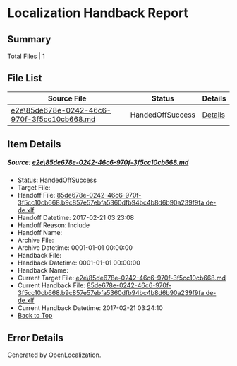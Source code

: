 # <a name='report-top'></a> Localization Handback Report

## Summary
 Total Files | 1

## File List
 Source File | Status | Details 
 ----------- | ------ | ------- 
 [e2e\85de678e-0242-46c6-970f-3f5cc10cb668.md](https://github.com/OpenLocalizationTestOrg/ol-test4/blob/408e0b56bdb473ea00133fe7db574621c1b3fed8/e2e/85de678e-0242-46c6-970f-3f5cc10cb668.md) | HandedOffSuccess | [Details](#4d76f95dc71fb81c6773c141ec4ff67b8cd5a3cc2)

## Item Details
##### <a name='4d76f95dc71fb81c6773c141ec4ff67b8cd5a3cc2'></a> Source: [e2e\85de678e-0242-46c6-970f-3f5cc10cb668.md](https://github.com/OpenLocalizationTestOrg/ol-test4/blob/408e0b56bdb473ea00133fe7db574621c1b3fed8/e2e/85de678e-0242-46c6-970f-3f5cc10cb668.md)
* Status: HandedOffSuccess
* Target File: 
* Handoff File: [85de678e-0242-46c6-970f-3f5cc10cb668.b9c857e57ebfa5360dfb94bc4b8d6b90a239f9fa.de-de.xlf](https://github.com/OpenLocalizationTestOrg/ol-test4-handoff/blob/c7109229384f14ec5968c07cc3d8df8357262f82/ol-handoff/OpenLocalizationTestOrg/ol-test4-dede/xinjiang/ht/85de678e-0242-46c6-970f-3f5cc10cb668.b9c857e57ebfa5360dfb94bc4b8d6b90a239f9fa.de-de.xlf)
* Handoff Datetime: 2017-02-21 03:23:08
* Handoff Reason: Include
* Handoff Name: 
* Archive File: 
* Archive Datetime: 0001-01-01 00:00:00
* Handback File: 
* Handback Datetime: 0001-01-01 00:00:00
* Handback Name: 
* Current Target File: [e2e\85de678e-0242-46c6-970f-3f5cc10cb668.md](https://github.com/OpenLocalizationTestOrg/ol-test4-dede/blob/7930b26da5f03b6267b8c5cefc602534a96a15b3/e2e/85de678e-0242-46c6-970f-3f5cc10cb668.md)
* Current Handback File: [85de678e-0242-46c6-970f-3f5cc10cb668.b9c857e57ebfa5360dfb94bc4b8d6b90a239f9fa.de-de.xlf](https://github.com/OpenLocalizationTestOrg/ol-test4-handback/blob/ed15f82ac4e71e15b057e9059bd2d325d7118002/ol-handback/OpenLocalizationTestOrg/ol-test4-dede/xinjiang/ht/85de678e-0242-46c6-970f-3f5cc10cb668.b9c857e57ebfa5360dfb94bc4b8d6b90a239f9fa.de-de.xlf)
* Current Handback Datetime: 2017-02-21 03:24:10
* [Back to Top](#report-top)


## Error Details

Generated by OpenLocalization.
